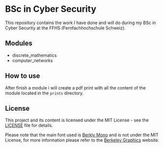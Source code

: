 # BSc in Cyber Security

This repository contains the work I have done and will do during my BSc in Cyber Security at the FFHS (Fernfachhochschule Schweiz).

## Modules

- discrete_mathematics
- computer_networks

## How to use

After finish a module i will create a pdf print with all the content of the module located in the `prints` directory.

## License

This project and its content is licensed under the MIT License - see the [LICENSE](LICENSE) file for details.

Please note that the main font used is [Berkly Mono](https://berkeleygraphics.com/typefaces/berkeley-mono/) and is not under the MIT License, for more information please refer to the [Berkeley Graphics](https://berkeleygraphics.com/) website.
